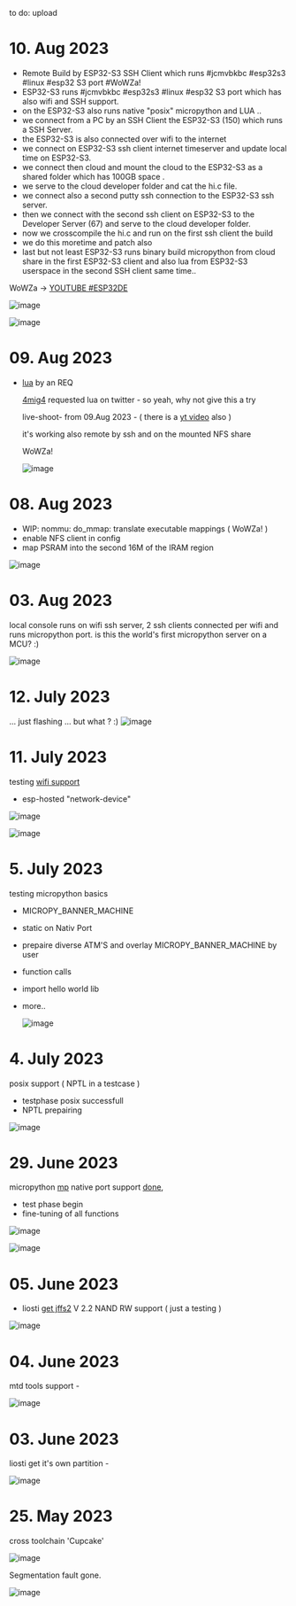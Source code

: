 to do: upload

# 10. Aug 2023
- Remote Build by ESP32-S3 SSH Client which runs #jcmvbkbc #esp32s3 #linux #esp32 S3 port #WoWZa!
- ESP32-S3 runs #jcmvbkbc #esp32s3 #linux #esp32 S3 port which has also wifi and SSH support.
- on the ESP32-S3 also runs native "posix" micropython and LUA ..
- we connect from a PC by an SSH Client the ESP32-S3 (150) which runs a SSH Server.
- the ESP32-S3 is also connected over wifi to the internet
- we connect on ESP32-S3 ssh client internet timeserver and update local time on ESP32-S3.
- we connect then cloud and mount the cloud to the ESP32-S3 as a shared folder which has  100GB space .
- we serve to the cloud developer folder and cat the hi.c file.
- we connect also a second putty ssh connection to the ESP32-S3 ssh server.
- then we connect with the second ssh client on ESP32-S3 to the Developer Server (67) and serve to the cloud developer folder.
- now we crosscompile the hi.c and run on the first ssh client the build
- we do this moretime and patch also
- last but not least ESP32-S3 runs binary build micropython from cloud share in the first ESP32-S3 client and also lua from ESP32-S3 userspace  in the second SSH client same time..

WoWZa -> [YOUTUBE #ESP32DE](https://www.youtube.com/watch?v=bnFbuTDlGMY) 

![image](https://github.com/ESP32DE/Boot-Linux-ESP32S3-Playground/assets/16070445/8a20fe8c-860b-4ec5-9a59-405ab67e93e7)

![image](https://github.com/ESP32DE/Boot-Linux-ESP32S3-Playground/assets/16070445/d2a68e8f-a6c0-4fd5-b508-f48a832b02ab)



 

# 09. Aug 2023
  
  - [lua](https://github.com/ESP32DE/Boot-Linux-ESP32S3-Playground/blob/main/request/lua.md) by an REQ
    
    [4mig4](https://twitter.com/4mig4/status/1689283566637572096) requested lua on twitter - so yeah, why not give this a try
    
    live-shoot- from 09.Aug 2023 - ( there is a [yt video](https://youtu.be/m8AyipBql_o) also )

    it's working also remote by ssh and on the mounted NFS share

    WoWZa! 

    ![image](https://github.com/ESP32DE/Boot-Linux-ESP32S3-Playground/assets/16070445/d5dc3c6b-131e-4eef-951c-5669962b4930)



# 08. Aug 2023
 
 - WIP: nommu: do_mmap: translate executable mappings  ( WoWZa! ) 
 - enable NFS client in config
 - map PSRAM into the second 16M of the IRAM region

![image](https://github.com/ESP32DE/Boot-Linux-ESP32S3-Playground/assets/16070445/ee1964e5-19ca-40d9-a54e-eb4ecf27e1ab)


# 03. Aug 2023

local console runs on wifi ssh server, 2 ssh clients connected per wifi and runs micropython port. is this the world's first micropython server on a MCU? :) 

![image](https://github.com/ESP32DE/Boot-Linux-ESP32S3-Playground/assets/16070445/0b46643b-b6d9-4e3b-ba5f-c57ded59c1b6)


# 12. July 2023

... just flashing ... but what ? :)
![image](https://github.com/ESP32DE/Boot-Linux-ESP32S3-Playground/assets/16070445/6c531a1b-722d-4e46-bc91-e6be6186fa02)



# 11. July 2023

testing [wifi support](https://github.com/ESP32DE/Boot-Linux-ESP32S3-Playground/blob/main/cheat%20sheets/idx.md#wifi-on-s3-linux---your-wireless-connect)
 - esp-hosted "network-device"

![image](https://github.com/ESP32DE/Boot-Linux-ESP32S3-Playground/assets/16070445/ee862f09-368e-4b19-a306-56b1a261f42c)

![image](https://github.com/ESP32DE/Boot-Linux-ESP32S3-Playground/assets/16070445/5a4d5807-d0e3-4cc2-a2a4-283cffe1550a)



# 5. July 2023

testing micropython basics
 - MICROPY_BANNER_MACHINE
  - static on Nativ Port
  - prepaire diverse ATM'S and overlay MICROPY_BANNER_MACHINE by user   
 - function calls
 - import hello world lib
 - more..

   ![image](https://github.com/ESP32DE/Boot-Linux-ESP32S3-Playground/assets/16070445/8e60e345-2c17-4f46-bccb-5e01d3946f08)



# 4. July 2023

posix support ( NPTL in a testcase ) 
 - testphase posix successfull
 - NPTL prepairing

![image](https://github.com/ESP32DE/Boot-Linux-ESP32S3-Playground/assets/16070445/afd7af6f-0c06-42ba-a53e-08e4e184d5ab)



# 29. June 2023

micropython [mp](https://github.com/micropython/micropython) native port support [done](https://twitter.com/eMbeddedHome/status/1674402559400845312), 
 - test phase begin
 - fine-tuning of all functions

![image](https://github.com/ESP32DE/Boot-Linux-ESP32S3-Playground/assets/16070445/9634c358-5a23-46df-bb42-096ed8f8e90b)

![image](https://github.com/ESP32DE/Boot-Linux-ESP32S3-Playground/assets/16070445/6011d036-86c9-4bfb-811f-ed87ae808aba)



# 05. June 2023

- liosti [get jffs2](https://twitter.com/eMbeddedHome/status/1665575763247001602) V 2.2 NAND RW support ( just a testing )

![image](https://github.com/ESP32DE/Boot-Linux-ESP32S3-Playground/assets/16070445/35c3c8ff-4e8e-429c-9552-3e8b8013762c)


# 04. June 2023
mtd tools support -

![image](https://github.com/ESP32DE/Boot-Linux-ESP32S3-Playground/assets/16070445/847e8768-57ef-48ae-acf6-928402b41be8)



# 03. June 2023
liosti get it's own partition -

![image](https://github.com/ESP32DE/Boot-Linux-ESP32S3-Playground/assets/16070445/304fb8a4-de13-4fa6-a811-30fc3522f310)





# 25. May 2023
cross toolchain 'Cupcake' 

![image](https://github.com/ESP32DE/Boot-Linux-ESP32S3-Playground/assets/16070445/51512e68-3dac-40b3-aeff-20a5d75b2c0d)


Segmentation fault gone.

![image](https://github.com/ESP32DE/Boot-Linux-ESP32S3-Playground/assets/16070445/33cc1d28-1e2a-4c9f-a5be-db0c2ae71fa6)
